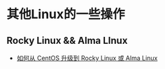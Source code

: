 # 其他Linux的一些操作

## Rocky Linux && Alma LInux

- [如何从 CentOS 升级到 Rocky Linux 或 Alma Linux](https://wiki.almalinux.org/elevate/ELevate-quickstart-guide.html)